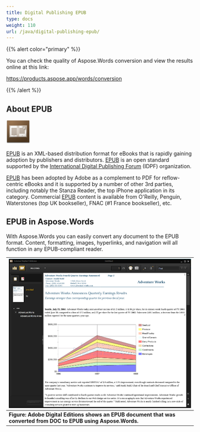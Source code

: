 ```yaml
---
title: Digital Publishing EPUB
type: docs
weight: 110
url: /java/digital-publishing-epub/
---
```


{{% alert color="primary" %}} 

You can check the quality of Aspose.Words conversion and view the results online at this link:

<https://products.aspose.app/words/conversion>

{{% /alert %}} 


## **About EPUB**
![todo:image_alt_text](digital-publishing-epub_1.png)

[EPUB](https://docs.fileformat.com/ebook/epub/) is an XML-based distribution format for eBooks that is rapidly gaining adoption by publishers and distributors. [EPUB](https://docs.fileformat.com/ebook/epub/) is an open standard supported by the [International Digital Publishing Forum](http://idpf.org/) (IDPF) organization.

[EPUB](https://docs.fileformat.com/ebook/epub/) has been adopted by Adobe as a complement to PDF for reflow-centric eBooks and it is supported by a number of other 3rd parties, including notably the Stanza Reader, the top iPhone application in its category. Commercial [EPUB](https://docs.fileformat.com/ebook/epub/) content is available from O'Reilly, Penguin, Waterstones (top UK bookseller), FNAC (#1 France bookseller), etc.


## **EPUB in Aspose.Words**
With Aspose.Words you can easily convert any document to the EPUB format. Content, formatting, images, hyperlinks, and navigation will all function in any EPUB-compliant reader.

|![todo:image_alt_text](digital-publishing-epub_2.png)|
| :- |
|**Figure: Adobe Digital Editions shows an EPUB document that was converted from DOC to EPUB using Aspose.Words.**|

